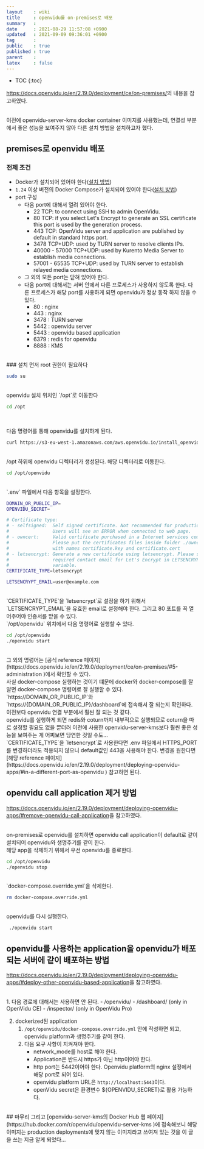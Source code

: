 ```yaml
---
layout    : wiki
title     : openvidu를 on-premises로 배포
summary   : 
date      : 2021-08-29 11:57:08 +0900
updated   : 2021-09-09 09:36:01 +0900
tag       : 
public    : true
published : true
parent    : 
latex     : false
---
```

* TOC
{:toc}


<https://docs.openvidu.io/en/2.19.0/deployment/ce/on-premises/>의 내용을 참고하였다.  

<br>
이전에 openvidu-server-kms docker container 이미지를 사용했는데, 연결성 부분에서 좋은 성능을 보여주지 않아 다른 설치 방법을 설치하고자 했다.  


## premises로 openvidu 배포

### 전제 조건
- Docker가 설치되어 있어야 한다([설치 방법](https://docs.docker.com/engine/install/debian/#install-using-the-repository))
- `1.24` 이상 버전의 Docker Compose가 설치되어 있어야 한다([설치 방법](https://docs.docker.com/compose/install/))
- port 구성
	- 다음 port에 대해서 열려 있어야 한다.
		- 22 TCP: to connect using SSH to admin OpenVidu.
		- 80 TCP: if you select Let's Encrypt to generate an SSL certificate this port is used by the generation process.
		- 443 TCP: OpenVidu server and application are published by default in standard https port.
		- 3478 TCP+UDP: used by TURN server to resolve clients IPs.
		- 40000 - 57000 TCP+UDP: used by Kurento Media Server to establish media connections.
		- 57001 - 65535 TCP+UDP: used by TURN server to establish relayed media connections.
	- 그 외의 모든 port는 닫혀 있어야 한다.
	- 다음 port에 대해서는 서버 안에서 다른 프로세스가 사용하지 않도록 한다. 다른 프로세스가 해당 port를 사용하게 되면 openvidu가 정상 동작 하지 않을 수 있다.
		- 80 : nginx
		- 443 : nginx
		- 3478 : TURN server
		- 5442 : openvidu server
		- 5443 : openvidu based application
		- 6379 : redis for openvidu
		- 8888 : KMS
	
	
<br>
### 설치
먼저 root 권한이 필요하다

```sh
sudo su
```

<br>
openvidu 설치 위치인 `/opt`로 이동한다

```sh
cd /opt
```

<br>

다음 명령어를 통해 openvidu를 설치하게 된다.

```sh
curl https://s3-eu-west-1.amazonaws.com/aws.openvidu.io/install_openvidu_latest.sh | bash
```

<br>
/opt 하위에 openvidu 디렉터리가 생성된다. 해당 디렉터리로 이동한다.

```sh
cd /opt/openvidu
```

<br>
`.env` 파일에서 다음 항목을 설정한다.

```sh
DOMAIN_OR_PUBLIC_IP=
OPENVIDU_SECRET=

# Certificate type:
# - selfsigned:  Self signed certificate. Not recommended for production use.
#                Users will see an ERROR when connected to web page.
# - owncert:     Valid certificate purchased in a Internet services company.
#                Please put the certificates files inside folder ./owncert
#                with names certificate.key and certificate.cert
# - letsencrypt: Generate a new certificate using letsencrypt. Please set the
#                required contact email for Let's Encrypt in LETSENCRYPT_EMAIL
#                variable.
CERTIFICATE_TYPE=letsencrypt

LETSENCRYPT_EMAIL=user@example.com
```

<br>
`CERTIFICATE_TYPE`을 `letsencrypt`로 설정을 하기 위해서 `LETSENCRYPT_EMAIL`을 유효한 email로 설정해야 한다. 
그리고 80 포트를 꼭 열어주어야 인증서를 받을 수 있다.

<br>
`/opt/openvidu` 위치에서 다음 명령어로 실행할 수 있다.

```sh
cd /opt/openvidu
./openvidu start
```

<br>
그 외의 명렁어는 [공식 reference 페이지](https://docs.openvidu.io/en/2.19.0/deployment/ce/on-premises/#5-administration )에서 확인할 수 있다.

<br>
사실 docker-compose 실행하는 것이기 떄문에 docker와 docker-compose를 잘 알면 docker-compose 명령어로 잘 실행할 수 있다.

<br>
`https://DOMAIN_OR_PUBLIC_IP`와 `https://{DOMAIN_OR_PUBLIC_IP}/dashboard`에 접속해서 잘 되는지 확인하다.

<br>
이전보다 openvidu 연결 부분에서 훨씬 잘 되는 것 같다.

<br>
openvidu를 실행하게 되면 redis와 coturn까지 내부적으로 실행되므로 coturn을 따로 설정할 필요도 없을 뿐더러 이전에 사용한 openvidu-server-kms보다 훨씬 좋은 성능을 보여주는 게 어찌보면 당연한 것일 수도...

<br>
`CERTIFICATE_TYPE`을 `letsencrypt`로 사용한다면 .env 파일에서 HTTPS_PORT를 변경하더라도 적용되지 않으니 default값인 443을 사용해야 한다.  
변경을 원한다면 [해당 reference 페이지](https://docs.openvidu.io/en/2.19.0/deployment/deploying-openvidu-apps/#in-a-different-port-as-openvidu ) 참고하면 된다.


## openvidu call application 제거 방법
<https://docs.openvidu.io/en/2.19.0/deployment/deploying-openvidu-apps/#remove-openvidu-call-application>을 참고하였다.  

<br>
on-premises로 openvidu를 설치하면 openvidu call application이 default로 같이 설치되어 openvidu와 생명주기를 같이 한다.

<br>
해당 app을 삭제하기 위해서 우선 openvidu를 종료한다.

```sh
cd /opt/openvidu
./openvidu stop
```

<br>
`docker-compose.override.yml`을 삭제한다.

```sh
rm docker-compose.override.yml
```

<br>
openvidu를 다시 실행한다.

```sh
 ./openvidu start 
```


## openvidu를 사용하는 application을 openvidu가 배포되는 서버에 같이 배포하는 방법

<https://docs.openvidu.io/en/2.19.0/deployment/deploying-openvidu-apps/#deploy-other-openvidu-based-application>을 참고하였다.  

<br>
1.  다음 경로에 대해서는 사용하면 안 된다.
	- /openvidu/
	- /dashboard/ (only in OpenVidu CE)
	- /inspector/ (only in OpenVidu Pro)

2. dockerized된 application
	1. `/opt/openvidu/docker-compose.override.yml` 안에 작성하면 되고, openvidu platform과 생명주기를 같이 한다.
	2. 다음 요구 사항이 지켜져야 한다.
		- network_mode를 host로 해야 한다.
		- Application은 반드시 https가 아닌 http이어야 한다.
		- http port는 5442이어야 한다. Openvidu platform의 nginx 설정에서 해당 port로 되어 있다.
		- openvidu platform URL은 `http://localhost:5443`이다.
		- openVidu secret은 환경변수 ${OPENVIDU_SECRET}로 활용 가능하다.


<br>
## 마무리
그리고 [openvidu-server-kms의 Docker Hub 웹 페이지](https://hub.docker.com/r/openvidu/openvidu-server-kms )에 접속해보니 해당 이미지는 production deployments에 맞지 않는 이미지라고 쓰여져 있는 것을 이 글을 쓰는 지금 알게 되었다...


